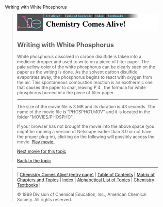 





 Writing with White Phosphorus
 



> ![Chemistry Comes Alive!](ccahead.gif)
> 
> 
> 
> 
> 
> 
> 
> 
> 
> ## Writing with White Phosphorus
> 
> 
> 
> 
> 
> 
> 
> 
>   
> 
> 
> 
> 
> 
>  White phosphorus dissolved in carbon disulfide is taken into a medicine dropper and used to write on a piece of filter paper. The pale yellow color of the white phosphorus can be clearly seen on the paper as the writing is done. As the solvent carbon disulfide evaporates away, the phosphorus begins to react with oxygen from the air. This spontaneous combustion reaction is an exothermic one that causes the paper to char, leaving P
>  4 
>  , the formula for white phosphorus burned into the piece of filter paper.
>  
> 
> 
> 
> 
> 
> 
> 
> ---
> 
> 
>  The size of the movie file is 3 MB and its duration is 43 seconds. 
The name of the movie file is "PHOSPHO1.MOV" 
and it is located in the folder "MOVIES/PHOSPHO".
>  
> 
> 
> 
>  If your browser has not brought the movie into the above space
(you might be running a version of Netscape earlier than 3.0 or
not have the proper plug-in), clicking on the following will
possibly access the movie.
>  [Play movie.](../../MOVIES/PHOSPHO/PHOSPHO1.MOV) 
> 
> 
> 
> 
> [Next movie for this topic](../../MVHTM/PHOSPHO/PHOSPHO2.HTM) 
> 
> 
> 
> 
> 
> 
> 
> [Back to the topic](../../MAIN/PHOSPHO/PAGE1.HTM)



> ---
> 
> 
>  |
>  [Chemistry Comes Alive! (entry page)](../../INDEX.HTM) 
>  |
>  [Table of Contents](../../CONTENTS.HTM) 
>  |
>  [Matrix of Chapters and Topics](../../MATRIX.HTM) 
>  |
>  [Index](../../WORDS.HTM) 
>  |
>  [Alphabetical List of Topics](../../ALPHATOP.HTM) 
>  |
>  [Chemistry Textbooks](../../BOOKS.HTM) 
>  |
>  
>  © 1999 Division of Chemical Education, Inc.,
American Chemical Society. All rights reserved.





